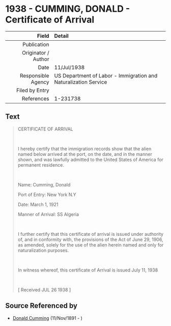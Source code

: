 ﻿---
layout: page
permalink: /sources/s85914143
---

# 1938 - CUMMING, DONALD - Certificate of Arrival

Field | Detail
---:|:---
Publication | 
Originator / Author | 
Date | 11/Jul/1938
Responsible Agency | US Department of Labor - Immigration and Naturalization Service
Filed by Entry | 
References | 1-231738

## Text

> CERTIFICATE OF ARRIVAL
>
> <br/>
>
> I hereby certify that the immigration records show that the alien named below arrived at the port, on the date, and in the manner shown, and was lawfully admitted to the United States of America for permanent residence.
>
> <br/>
>
> Name: Cumming, Donald
>
> Port of Entry: New York N.Y
>
> Date: March 1, 1921
>
> Manner of Arrival: SS Algeria
>
> <br/>
>
> I further certify that this certificate of arrival is issued under authority of, and in conformity with, the provisions of the Act of June 29, 1906, as amended, solely for the use of the alien herein named and only for naturalization purposes.
>
> <br/>
>
> In witness whereof, this certificate of Arrival is issued July 11, 1938
>
> <br/>
>
> [ Received JUL 26 1938 ]
>

## Source Referenced by

* [Donald Cumming](../people/@11846578@-donald-cumming-b1891-11-11-d.md) (11/Nov/1891 - )
